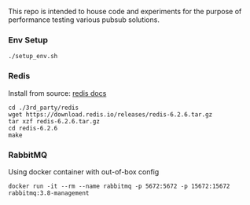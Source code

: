 This repo is intended to house code and experiments for the purpose of performance
testing various pubsub solutions.

### Env Setup
```
./setup_env.sh
```

### Redis
Install from source: [redis docs](https://redis.io/download#from-source-code)
```
cd ./3rd_party/redis
wget https://download.redis.io/releases/redis-6.2.6.tar.gz
tar xzf redis-6.2.6.tar.gz
cd redis-6.2.6
make
```

### RabbitMQ
Using docker container with out-of-box config
```
docker run -it --rm --name rabbitmq -p 5672:5672 -p 15672:15672 rabbitmq:3.8-management
```
